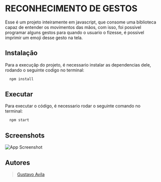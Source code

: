 
# RECONHECIMENTO DE GESTOS

Esse é um projeto inteiramente em javascript, que consome uma biblioteca capaz de entender os movimentos das mãos, com isso, foi possivel programar alguns gestos para quando o usuario o fizesse, é possivel imprimir um emoji desse gesto na tela.


## Instalação

Para a execuçãp do projeto, é necessario instalar as dependencias dele, rodando o seguinte codigo no terminal: 

```bash
  npm install
```
    
## Executar

Para executar o código, é necessario rodar o seguinte comando no terminal:

```bash
  npm start
```


## Screenshots

![App Screenshot](https://by3301files.storage.live.com/y4mrYXzqDNg-XSg1dbMD3Gq1s-5F8uXtZSpbPItP1MYZaEA7n3x5tC5si18MkUy8odgZ_2sEo8FTFGYXyxaH4n2HGFD05MNWMEcwCpcmyze85otyZpGeO02szfXsDSId26-Zu5jRwPo4Lrn-i74oPOvt78gCY7ZiPkAHOg5f5AU4QUOp18mVa6Z4zmWwNWdPE8LpE1Uwt7s4_tUZ3tdW_JFuKiWRQGlWjRqkUxgb9LIH6M?encodeFailures=1&width=1104&height=652)

## Autores

> [Gustavo Avila](https://github.com/guavila31)

